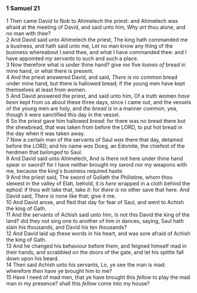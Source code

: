 ### 1 Samuel 21

1 Then came David to Nob to Ahimelech the priest: and Ahimelech was afraid at the meeting of David, and said unto him, Why *art* thou alone, and no man with thee?  
2 And David said unto Ahimelech the priest, The king hath commanded me a business, and hath said unto me, Let no man know any thing of the business whereabout I send thee, and what I have commanded thee: and I have appointed *my* servants to such and such a place.  
3 Now therefore what is under thine hand? give *me* five *loaves of* bread in mine hand, or what there is present.  
4 And the priest answered David, and said, *There is* no common bread under mine hand, but there is hallowed bread; if the young men have kept themselves at least from women.  
5 And David answered the priest, and said unto him, Of a truth women *have been* kept from us about these three days, since I came out, and the vessels of the young men are holy, and *the bread is* in a manner common, yea, though it were sanctified this day in the vessel.  
6 So the priest gave him hallowed *bread*: for there was no bread there but the shewbread, that was taken from before the LORD, to put hot bread in the day when it was taken away.  
7 Now a certain man of the servants of Saul *was* there that day, detained before the LORD; and his name *was* Doeg, an Edomite, the chiefest of the herdmen that *belonged* to Saul.  
8 And David said unto Ahimelech, And is there not here under thine hand spear or sword? for I have neither brought my sword nor my weapons with me, because the king's business required haste.  
9 And the priest said, The sword of Goliath the Philistine, whom thou slewest in the valley of Elah, behold, it *is here* wrapped in a cloth behind the ephod: if thou wilt take that, take *it*: for *there is* no other save that here. And David said, *There is* none like that; give it me.  
10 And David arose, and fled that day for fear of Saul, and went to Achish the king of Gath.  
11 And the servants of Achish said unto him, *Is* not this David the king of the land? did they not sing one to another of him in dances, saying, Saul hath slain his thousands, and David his ten thousands?  
12 And David laid up these words in his heart, and was sore afraid of Achish the king of Gath.  
13 And he changed his behaviour before them, and feigned himself mad in their hands, and scrabbled on the doors of the gate, and let his spittle fall down upon his beard.  
14 Then said Achish unto his servants, Lo, ye see the man is mad: wherefore *then* have ye brought him to me?  
15 Have I need of mad men, that ye have brought this *fellow* to play the mad man in my presence? shall this *fellow* come into my house?  
